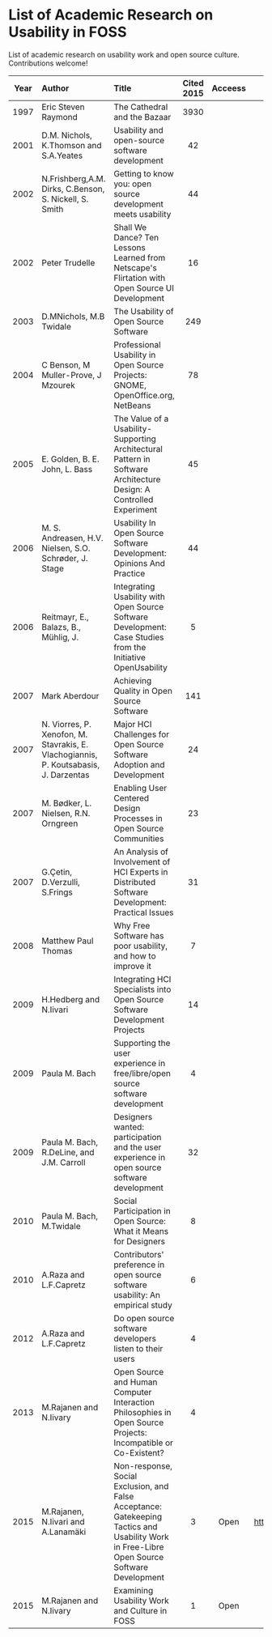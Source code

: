 # List of Academic Research on Usability in FOSS
List of academic research on usability work and open source culture. Contributions welcome!


| Year      | Author         | Title  |Cited 2015 |Acceess  |Link |
| ------------- |:-------------|:-----|:-----:|:-----:|:-----:|
| 1997    | Eric Steven Raymond | The Cathedral and the Bazaar |3930|||
|2001|D.M. Nichols, K.Thomson and S.A.Yeates|Usability and open-source software development|42||
|2002| N.Frishberg,A.M. Dirks, C.Benson, S. Nickell, S. Smith|Getting to know you: open source development meets usability|44||
|2002|Peter Trudelle|Shall We Dance? Ten Lessons Learned from Netscape's Flirtation with Open Source UI Development|16||
|2003|D.MNichols, M.B Twidale|The Usability of Open Source Software|249||
|2004|C Benson, M Muller-Prove, J Mzourek|Professional Usability in Open Source Projects: GNOME, OpenOffice.org, NetBeans|78||
|2005|E. Golden, B. E. John, L. Bass|The Value of a Usability-Supporting Architectural Pattern in Software Architecture Design: A Controlled Experiment|45||
|2006|M. S. Andreasen, H.V. Nielsen, S.O. Schrøder, J. Stage|Usability In Open Source Software Development: Opinions And Practice|44||
|2006|Reitmayr, E., Balazs, B., Mühlig, J.|Integrating Usability with Open Source Software Development: Case Studies from the Initiative OpenUsability|5||
|2007|Mark Aberdour|Achieving Quality in Open Source Software|141||
|2007|N. Viorres, P. Xenofon, M. Stavrakis, E. Vlachogiannis, P. Koutsabasis, J. Darzentas|Major HCI Challenges for Open Source Software Adoption and Development|24||
|2007|M. Bødker, L. Nielsen, R.N. Orngreen|Enabling User Centered Design Processes in Open Source Communities|23||
|2007|G.Çetin, D.Verzulli, S.Frings|An Analysis of Involvement of HCI Experts in Distributed Software Development: Practical Issues|31||
|2008|Matthew Paul Thomas|Why Free Software has poor usability, and how to improve it|7||
|2009|H.Hedberg and N.Iivari|Integrating HCI Specialists into Open Source Software Development Projects|14||
|2009|Paula M. Bach|Supporting the user experience in free/libre/open source software development|4||
|2009|Paula M. Bach, R.DeLine, and J.M. Carroll|Designers wanted: participation and the user experience in open source software development|32||
|2010|Paula M. Bach, M.Twidale|Social Participation in Open Source: What it Means for Designers|8||
|2010|A.Raza and L.F.Capretz|Contributors' preference in open source software usability: An empirical study|6||
|2012|A.Raza and L.F.Capretz|Do open source software developers listen to their users|4||
|2013|M.Rajanen and N.Iivary|Open Source and Human Computer Interaction Philosophies in Open Source Projects: Incompatible or Co-Existent?|4||
|2015|M.Rajanen, N.Iivari and A.Lanamäki|Non-response, Social Exclusion, and False Acceptance: Gatekeeping Tactics and Usability Work in Free-Libre Open Source Software Development|3|Open|http://cc.oulu.fi/~mrajanen/INTERACT2015_rajanen_iivari_lanamaki.pdf|
|2015|M.Rajanen and N.Iivary| Examining Usability Work and Culture in FOSS|1|Open|http://cc.oulu.fi/~mrajanen/OSS2015_rajanen_iivari.pdf|










